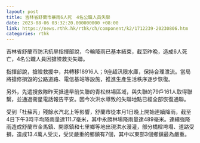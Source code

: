 ```yaml
---
layout: post
title: 吉林省舒蘭市暴雨6人死　4名公職人員失聯
date: 2023-08-06 03:32:20.000000000 +08:00
link: https://news.rthk.hk/rthk/ch/component/k2/1712239-20230806.htm
categories: rthk
---
```


吉林省舒蘭市防汛抗旱指揮部說，今輪降雨已基本結束，截至昨晚，造成6人死亡，4名公職人員因搶險救災失聯。

指揮部說，搶險救援中，共轉移18916人；9座超汛限水庫，保持合理泄流。當局將搶修損毀的公路道路、電信基站等設施，推進生產生活秩序逐步恢復。

另外，先遣搜救隊昨天抵達早前失聯的青松林場區域，與失聯的79戶161人取得聯繫，並通過衞星電話報告平安。因今次洪水導致的失聯地點已經全部恢復通聯。

受到「杜蘇芮」殘餘水汽北上等影響，舒蘭市從本月1日晚上開始連續降雨，截至4日下午3時平均降雨量達111.7毫米，其中永勝林場降雨量達489毫米。連續強降雨造成舒蘭市金馬鎮、開原鎮和七里鄉等地出現洪水漫灌，部分橋樑垮塌、道路受損，造成13.4萬人受災，受災嚴重的鄉鎮有7個，其中以東部3個鄉鎮最為嚴重。
